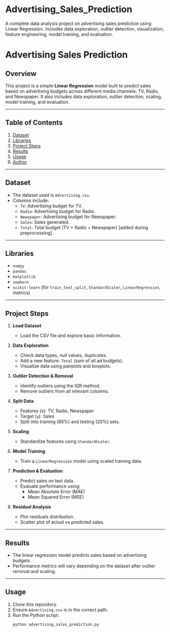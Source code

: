 # Advertising_Sales_Prediction
 A complete data analysis project on advertising sales prediction using Linear Regression. Includes data exploration, outlier detection, visualization, feature engineering, model training, and evaluation.
# Advertising Sales Prediction

## Overview
This project is a simple **Linear Regression** model built to predict sales based on advertising budgets across different media channels: TV, Radio, and Newspaper. It also includes data exploration, outlier detection, scaling, model training, and evaluation.

---

## Table of Contents
1. [Dataset](#dataset)  
2. [Libraries](#libraries)  
3. [Project Steps](#project-steps)  
4. [Results](#results)  
5. [Usage](#usage)  
6. [Author](#author)  

---

## Dataset
- The dataset used is `Advertising.csv`.  
- Columns include:
  - `TV`: Advertising budget for TV.
  - `Radio`: Advertising budget for Radio.
  - `Newspaper`: Advertising budget for Newspaper.
  - `Sales`: Sales generated.
  - `Total`: Total budget (TV + Radio + Newspaper) [added during preprocessing].

---

## Libraries
- `numpy`  
- `pandas`  
- `matplotlib`  
- `seaborn`  
- `scikit-learn` (for `train_test_split`, `StandardScaler`, `LinearRegression`, metrics)

---

## Project Steps

1. **Load Dataset**  
   - Load the CSV file and explore basic information.
   
2. **Data Exploration**  
   - Check data types, null values, duplicates.  
   - Add a new feature: `Total` (sum of all ad budgets).  
   - Visualize data using pairplots and boxplots.

3. **Outlier Detection & Removal**  
   - Identify outliers using the IQR method.  
   - Remove outliers from all relevant columns.

4. **Split Data**  
   - Features (`X`): TV, Radio, Newspaper  
   - Target (`y`): Sales  
   - Split into training (80%) and testing (20%) sets.

5. **Scaling**  
   - Standardize features using `StandardScaler`.

6. **Model Training**  
   - Train a `LinearRegression` model using scaled training data.

7. **Prediction & Evaluation**  
   - Predict sales on test data.  
   - Evaluate performance using:
     - Mean Absolute Error (MAE)  
     - Mean Squared Error (MSE)

8. **Residual Analysis**  
   - Plot residuals distribution.  
   - Scatter plot of actual vs predicted sales.

---

## Results
- The linear regression model predicts sales based on advertising budgets.  
- Performance metrics will vary depending on the dataset after outlier removal and scaling.

---

## Usage
1. Clone this repository.  
2. Ensure `Advertising.csv` is in the correct path.  
3. Run the Python script:  
   ```bash
   python advertising_sales_prediction.py

